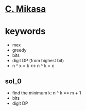 # [C. Mikasa](https://codeforces.com/contest/1554/problem/C)


# keywords 
- mex 
- greedy
- bits 
- digit DP (from highest bit)
- n ^ x = k <-> n ^ k = x


## sol_0
- find the minimum k: n ^ k == m + 1
- bits
- digit DP
